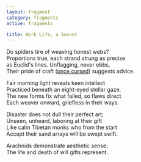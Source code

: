 ```yaml
---
layout: fragment
category: fragments
active: fragments

title: Work Life, a Sonnet
---
```


Do spiders tire of weaving honest webs? <br>
Proportions true, each strand strung as precise <br>
as Euclid's lines. Unflagging, never ebbs, <br>
Their pride of craft ([once cursed](https://en.wikipedia.org/wiki/Arachne)) suggests advice. <br>

Fair morning light reveals keen intellect <br>
Practiced beneath an eight-eyed stellar gaze. <br>
The new forms fix what failed, so flaws direct <br>
Each weaver onward, griefless in their ways. <br>

Disaster does not dull their perfect art; <br>
Unseen, unheard, laboring at their gift <br>
Like calm Tibetan monks who from the start <br>
Accept their sand arrays will be swept swift. <br>

Arachnids demonstrate aesthetic sense: <br>
The life and death of will gifts represent.




